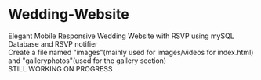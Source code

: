 # Wedding-Website
Elegant Mobile Responsive Wedding Website with RSVP using mySQL Database and RSVP notifier<br>
Create a file named "images"(mainly used for images/videos for index.html) and "galleryphotos"(used for the gallery section)<br>
STILL WORKING ON PROGRESS<br>
